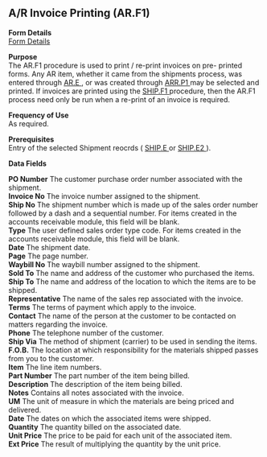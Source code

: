 ##  A/R Invoice Printing (AR.F1)

<PageHeader />

**Form Details**  
[ Form Details ](AR-F1-1/README.md)   

**Purpose**  
The AR.F1 procedure is used to print / re-print invoices on pre- printed forms. Any AR item, whether it came from the shipments process, was entered through [ AR.E ](../../../../rover/AP-OVERVIEW/AP-ENTRY/ACCT-CONTROL/ACCT-CONTROL-3/AR-E) , or was created through [ ARR.P1 ](../../../../rover/AP-OVERVIEW/AP-ENTRY/ACCT-CONTROL/ACCT-CONTROL-1/ar-e/AR-E-4/AR-F2/ARR-P1) may be selected and printed. If invoices are printed using the [ SHIP.F1 ](SHIP-F1/README.md) procedure, then the AR.F1 process need only be run when a re-print of an invoice is required. 

**Frequency of Use**  
As required.

**Prerequisites**  
Entry of the selected Shipment reocrds ( [ SHIP.E ](../../../../rover/AP-OVERVIEW/AP-ENTRY/AP-E/AP-E-1/CURRENCY-CONTROL/SO-E/SO-E-4/SHIP-E) or [ SHIP.E2 ](../../../../rover/AP-OVERVIEW/AP-ENTRY/AP-E/AP-E-1/CURRENCY-CONTROL/SO-E/SO-E-4/SHIP-E/SO-P1/SHIP-E2) ). 

**Data Fields**

**PO Number** The customer purchase order number associated with the shipment.  
**Invoice No** The invoice number assigned to the shipment.  
**Ship No** The shipment number which is made up of the sales order number
followed by a dash and a sequential number. For items created in the accounts
receivable module, this field will be blank.  
**Type** The user defined sales order type code. For items created in the
accounts receivable module, this field will be blank.  
**Date** The shipment date.  
**Page** The page number.  
**Waybill No** The waybill number assigned to the shipment.  
**Sold To** The name and address of the customer who purchased the items.  
**Ship To** The name and address of the location to which the items are to be
shipped.  
**Representative** The name of the sales rep associated with the invoice.  
**Terms** The terms of payment which apply to the invoice.  
**Contact** The name of the person at the customer to be contacted on matters
regarding the invoice.  
**Phone** The telephone number of the customer.  
**Ship Via** The method of shipment (carrier) to be used in sending the items.  
**F.O.B.** The location at which responsibility for the materials shipped
passes from you to the customer.  
**Item** The line item numbers.  
**Part Number** The part number of the item being billed.  
**Description** The description of the item being billed.  
**Notes** Contains all notes associated with the invoice.  
**UM** The unit of measure in which the materials are being priced and
delivered.  
**Date** The dates on which the associated items were shipped.  
**Quantity** The quantity billed on the associated date.  
**Unit Price** The price to be paid for each unit of the associated item.  
**Ext Price** The result of multiplying the quantity by the unit price.  
  
<badge text= "Version 8.10.57" vertical="middle" />

<PageFooter />